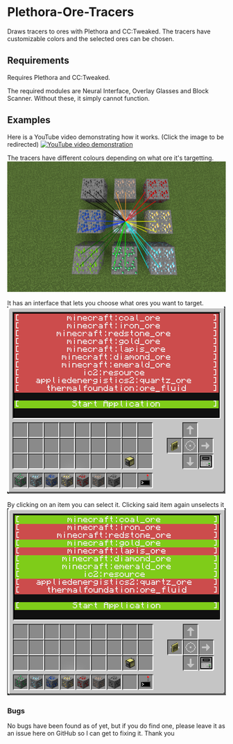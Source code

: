# Plethora-Ore-Tracers
Draws tracers to ores with Plethora and CC:Tweaked. The tracers have customizable colors and the selected ores can be chosen.


## Requirements
Requires Plethora and CC:Tweaked.

The required modules are Neural Interface, Overlay Glasses and Block Scanner. Without these, it simply cannot function.

## Examples
Here is a YouTube video demonstrating how it works. (Click the image to be redirected)
[![YouTube video demonstration](https://img.youtube.com/vi/ljtvr_jARDk/0.jpg)](https://www.youtube.com/watch?v=ljtvr_jARDk)


The tracers have different colours depending on what ore it's targetting.
![Different Tracer Colors](tracer_colors.png)


It has an interface that lets you choose what ores you want to target.
![Unchecked Interface](tracers_interface_unchecked.png)


By clicking on an item you can select it. Clicking said item again unselects it
![Unchecked Interface](tracers_interface_checked.png)


### Bugs
No bugs have been found as of yet, but if you do find one, please leave it as an issue here on GitHub so I can get to fixing it. Thank you
